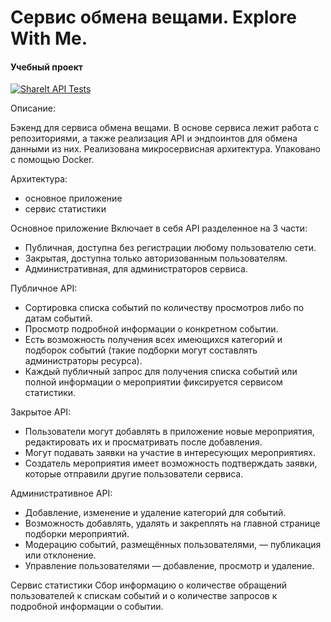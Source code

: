 # Сервис обмена вещами. Explore With Me.
#### Учебный проект
[![ShareIt API Tests](https://github.com/Gidrosliv/java-shareit/actions/workflows/api-tests.yml/badge.svg)](https://github.com/Gidrosliv/java-shareit/actions/workflows/api-tests.yml)

Описание:

Бэкенд для сервиса обмена вещами. В основе сервиса лежит работа с репозиториями, а также реализация API и эндпоинтов для обмена данными из них. 
Реализована микросервисная архитектура. Упаковано с помощью Docker.

Архитектура:
* основное приложение 
* сервис статистики 

Основное приложение
Включает в себя API разделенное на 3 части:
* Публичная, доступна без регистрации любому пользователю сети.
* Закрытая, доступна только авторизованным пользователям.
* Административная, для администраторов сервиса.

Публичное API:
* Сортировка списка событий по количеству просмотров либо по датам событий.
* Просмотр подробной информации о конкретном событии.
* Есть возможность получения всех имеющихся категорий и подборок событий (такие подборки могут составлять администраторы ресурса).
* Каждый публичный запрос для получения списка событий или полной информации о мероприятии фиксируется сервисом статистики.

Закрытое API:
* Пользователи могут добавлять в приложение новые мероприятия, редактировать их и просматривать после добавления.
* Могут подавать заявки на участие в интересующих мероприятиях.
* Создатель мероприятия имеет возможность подтверждать заявки, которые отправили другие пользователи сервиса.

Административное API:
* Добавление, изменение и удаление категорий для событий.
* Возможность добавлять, удалять и закреплять на главной странице подборки мероприятий.
* Модерацию событий, размещённых пользователями, — публикация или отклонение.
* Управление пользователями — добавление, просмотр и удаление.

Сервис статистики
Сбор информацию о количестве обращений пользователей к спискам событий и о количестве запросов к подробной информации о событии.
